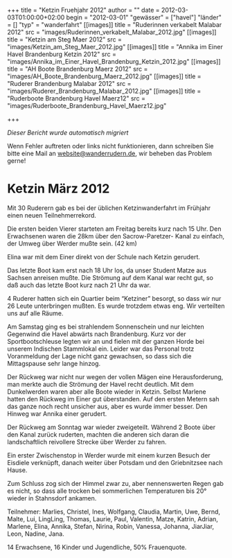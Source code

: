 +++
title = "Ketzin Fruehjahr 2012"
author = ""
date = 2012-03-03T01:00:00+02:00
begin = "2012-03-01"
"gewässer" = ["havel"]
"länder" = []
"typ" = "wanderfahrt"
[[images]]
title = "Ruderinnen verkabelt Malabar 2012"
src = "images/Ruderinnen_verkabelt_Malabar_2012.jpg"
[[images]]
title = "Ketzin am Steg Maer 2012"
src = "images/Ketzin_am_Steg_Maer_2012.jpg"
[[images]]
title = "Annika im Einer Havel Brandenburg Ketzin 2012"
src = "images/Annika_im_Einer_Havel_Brandenburg_Ketzin_2012.jpg"
[[images]]
title = "AH Boote Brandenburg Maerz 2012"
src = "images/AH_Boote_Brandenburg_Maerz_2012.jpg"
[[images]]
title = "Ruderer Brandenburg Malabar 2012"
src = "images/Ruderer_Brandenburg_Malabar_2012.jpg"
[[images]]
title = "Ruderboote Brandenburg Havel Maerz12"
src = "images/Ruderboote_Brandenburg_Havel_Maerz12.jpg"

+++


*Dieser Bericht wurde automatisch migriert*

Wenn Fehler auftreten oder links nicht funktionieren, dann schreiben Sie bitte eine Mail an website@wanderrudern.de, wir beheben das Problem gerne!



# Ketzin März 2012


Mit 30 Ruderern gab es bei der üblichen Ketzinwanderfahrt im Frühjahr einen neuen Teilnehmerrekord.

Die ersten beiden Vierer starteten am Freitag bereits kurz nach 15 Uhr. Den Erwachsenen waren die 28km über den Sacrow-Paretzer- Kanal zu einfach, der Umweg über Werder mußte sein. (42 km)

Elina war mit dem Einer direkt von der Schule nach Ketzin gerudert.

Das letzte Boot kam erst nach 18 Uhr los, da unser Student Matze aus Sachsen anreisen mußte. Die Strömung auf dem Kanal war recht gut, so daß auch das letzte Boot kurz nach 21 Uhr da war.

4 Ruderer hatten sich ein Quartier beim “Ketziner” besorgt, so dass wir nur 26 Leute unterbringen mußten. Es wurde trotzdem etwas eng. Wir verteilten uns auf alle Räume.

Am Samstag ging es bei strahlendem Sonnenschein und nur leichten Gegenwind die Havel abwärts nach Brandenburg. Kurz vor der Sportbootschleuse legten wir an und fielen mit der ganzen Horde bei unserem Indischen Stammlokal ein. Leider war das Personal trotz Voranmeldung der Lage nicht ganz gewachsen, so dass sich die Mittagspause sehr lange hinzog.

Der Rückweg war nicht nur wegen der vollen Mägen eine Herausforderung, man merkte auch die Strömung der Havel recht deutlich. Mit dem Dunkelwerden waren aber alle Boote wieder in Ketzin. Selbst Marlene hatten den Rückweg im Einer gut überstanden. Auf den ersten Metern sah das ganze noch recht unsicher aus, aber es wurde immer besser. Den Hinweg war Annika einer gerudert.

Der Rückweg am Sonntag war wieder zweigeteilt. Während 2 Boote über den Kanal zurück ruderten, machten die anderen sich daran die landschaftlich reivollere Strecke über Werder zu fahren.

Ein erster Zwischenstop in Werder wurde mit einem kurzen Besuch der Eisdiele verknüpft, danach weiter über Potsdam und den Griebnitzsee nach Hause.

Zum Schluss zog sich der Himmel zwar zu, aber nennenswerten Regen gab es nicht, so dass alle trocken bei sommerlichen Temperaturen bis 20° wieder in Stahnsdorf ankamen.

Teilnehmer: Marlies, Christel, Ines, Wolfgang, Claudia, Martin, Uwe, Bernd, Malte, Lui, LingLing, Thomas, Laurie, Paul, Valentin, Matze, Katrin, Adrian, Marlene, Elina, Annika, Stefan, Nirina, Robin, Vanessa, Johanna, JiarJiar, Leon, Nadine, Jana.

14 Erwachsene, 16 Kinder und Jugendliche, 50% Frauenquote.